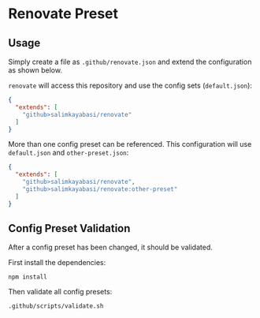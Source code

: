 # Renovate Preset

## Usage

Simply create a file as `.github/renovate.json` and extend the configuration as shown below.

`renovate` will access this repository and use the config sets (`default.json`):
```json
{
  "extends": [
    "github>salimkayabasi/renovate"
  ]
}
```
More than one config preset can be referenced. This configuration will use `default.json` and `other-preset.json`:

```json
{
  "extends": [
    "github>salimkayabasi/renovate",
    "github>salimkayabasi/renovate:other-preset"
  ]
}
```

## Config Preset Validation

After a config preset has been changed, it should be validated.

First install the dependencies:

```console
npm install
```

Then validate all config presets:

```console
.github/scripts/validate.sh
```
